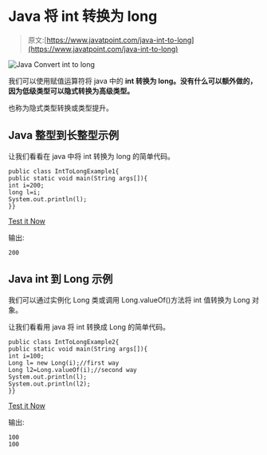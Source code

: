 # Java 将 int 转换为 long

> 原文:[https://www.javatpoint.com/java-int-to-long](https://www.javatpoint.com/java-int-to-long)

![Java Convert int to long](../Images/057638486b83ea9b1f944f34d84fc740.png)

我们可以使用赋值运算符将 java 中的 **int 转换为 long。没有什么可以额外做的，因为低级类型可以隐式转换为高级类型。**

也称为隐式类型转换或类型提升。

## Java 整型到长整型示例

让我们看看在 java 中将 int 转换为 long 的简单代码。

```
public class IntToLongExample1{
public static void main(String args[]){
int i=200;
long l=i;
System.out.println(l);
}}

```

[Test it Now](https://compiler.javatpoint.com/opr/test.jsp?filename=IntToLongExample1)

输出:

```
200

```

## Java int 到 Long 示例

我们可以通过实例化 Long 类或调用 Long.valueOf()方法将 int 值转换为 Long 对象。

让我们看看用 java 将 int 转换成 Long 的简单代码。

```
public class IntToLongExample2{
public static void main(String args[]){
int i=100;
Long l= new Long(i);//first way
Long l2=Long.valueOf(i);//second way
System.out.println(l);
System.out.println(l2);
}}

```

[Test it Now](https://compiler.javatpoint.com/opr/test.jsp?filename=IntToLongExample2)

输出:

```
100
100

```